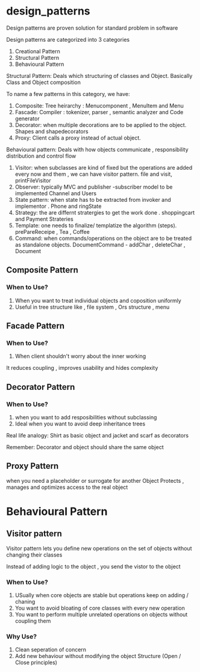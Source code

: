 # design_patterns

Design patterns are proven solution for standard problem in software 

Design patterns are categorized into 3 categories 
1. Creational Pattern
2. Structural Pattern 
3. Behavioural Pattern

Structural Pattern: Deals which structuring of classes and Object. Basically Class and Object composition 

To name a few patterns in this category, we have:
1. Composite: Tree heirarchy : Menucomponent , MenuItem and Menu   
2. Fascade: Compiler : tokenizer, parser , semantic analyzer and Code generator
3. Decorator: when multiple decorations are to be applied to the object. Shapes and shapedecorators
4. Proxy: Client calls a proxy instead of actual object.

Behavioural pattern: Deals with how objects communicate , responsibility distribution and control flow  

1. Visitor: when subclasses are kind of fixed but the operations are added every now and them , we can have visitor pattern. file and visit, printFileVisitor 
2. Observer: typically MVC and publisher -subscriber model to be implemented Channel and Users 
3. State pattern: when state has to be extracted from invoker and implementor . Phone and ringState 
4. Strategy: the are differnt stratergies to get the work done . shoppingcart and Payment Strateries
5. Template: one needs to finalize/ templatize the algorithm (steps). prePareReceipe , Tea , Coffee
6. Command: when commands/operations on the object are to be treated as standalone objects. DocumentCommand - addChar , deleteChar , Document 


## Composite Pattern

### When to Use?

1. When you want to treat individual objects and coposition uniformly 
2. Useful in tree structure like , file system , Ors structure , menu

## Facade Pattern 

### When to Use?

1. When client shouldn't worry about the inner working 

It reduces coupling , improves usability and hides complexity 

## Decorator Pattern 

### When to Use?

1. when you want to add resposibilities without subclassing 
2. Ideal when you want to avoid deep inheritance trees 

Real life analogy: Shirt as basic object and jacket and scarf as decorators 

Remember: Decorator and object should share the same object 


## Proxy Pattern

when you need a placeholder or surrogate for another Object 
Protects , manages and optimizes access to the real object 


# Behavioural Pattern 

## Visitor pattern 

Visitor pattern lets you define new operations on the set of objects without changing their classes

Instead of adding logic to the object , you send the vistor to the object 

### When to Use?
1. USually when core objects are stable but operations keep on adding / chaning 
2. You want to avoid bloating of core classes with every new operation 
3. You want to perform multiple unrelated operations on objects without coupling them 

### Why Use?
1. Clean seperation of concern 
2. Add new behaviour without modifying the object Structure (Open / Close principles)

